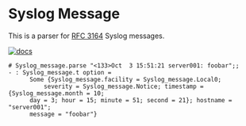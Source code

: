 # Syslog Message

This is a parser for [RFC 3164](https://tools.ietf.org/html/rfc3164) Syslog messages.

[![docs](https://img.shields.io/badge/doc-online-blue.svg)](http://verbosemo.de/syslog-message/)

    # Syslog_message.parse "<133>Oct  3 15:51:21 server001: foobar";;
    - : Syslog_message.t option =
          Some {Syslog_message.facility = Syslog_message.Local0;
	          severity = Syslog_message.Notice; timestamp = {Syslog_message.month = 10;
		  day = 3; hour = 15; minute = 51; second = 21}; hostname = "server001";
		  message = "foobar"}
